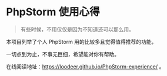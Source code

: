 # PhpStorm 使用心得



> 有些时候，不用仅仅是因为不知道还可以那么用。





本项目列举了个人 PhpStorm 用的比较多且觉得值得推荐的功能，

一切点到为止，不事无巨细，希望能对你有帮助。



在线阅读地址：https://loodeer.github.io/PhpStorm-experience/ 。

